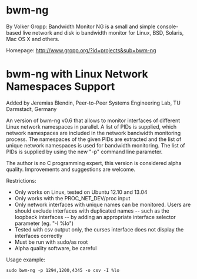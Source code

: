 bwm-ng
======

By Volker Gropp: Bandwidth Monitor NG is a small and simple console-based live network and disk io bandwidth monitor for Linux, BSD, Solaris, Mac OS X and others.

Homepage: http://www.gropp.org/?id=projects&sub=bwm-ng

bwm-ng with Linux Network Namespaces Support
============================================
Added by Jeremias Blendin, Peer-to-Peer Systems Engineering Lab, TU Darmstadt, Germany

An version of bwm-ng v0.6 that allows to monitor interfaces of different Linux network namespaces in parallel. A list of PIDs is supplied, which network namespaces are included in the network bandwidth monitoring process. The namespaces of the given PIDs are extracted and the list of unique network namespaces is used for bandwidth monitoring. The list of PIDs is supplied by using the new "-p" command line parameter.  

The author is no C programming expert, this version is considered alpha quality. Improvements and suggestions are welcome.


Restrictions:
- Only works on Linux, tested on Ubuntu 12.10 and 13.04
- Only works with the PROC_NET_DEV/proc input
- Only network interfaces with unique names can be monitored. Users are should
exclude interfaces with duplicated names -- such as the loopback interfaces -- by adding an appropriate
interface selector parameter (eg. "-I %lo")
- Tested with csv output only, the curses interface does not display the interfaces
correctly
- Must be run with sudo/as root
- Alpha quality software, be careful


Usage example:
```
sudo bwm-ng -p 1294,1200,4345 -o csv -I %lo
```
